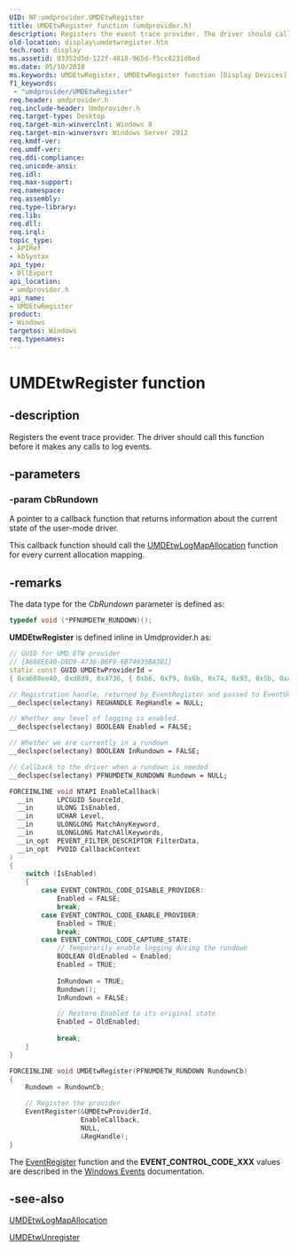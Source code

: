 ```yaml
---
UID: NF:umdprovider.UMDEtwRegister
title: UMDEtwRegister function (umdprovider.h)
description: Registers the event trace provider. The driver should call this function before it makes any calls to log events.
old-location: display\umdetwregister.htm
tech.root: display
ms.assetid: 03352d5d-122f-4818-965d-f5cc8231d6ed
ms.date: 05/10/2018
ms.keywords: UMDEtwRegister, UMDEtwRegister function [Display Devices], display.umdetwregister, umdprovider/UMDEtwRegister
f1_keywords:
 - "umdprovider/UMDEtwRegister"
req.header: umdprovider.h
req.include-header: Umdprovider.h
req.target-type: Desktop
req.target-min-winverclnt: Windows 8
req.target-min-winversvr: Windows Server 2012
req.kmdf-ver: 
req.umdf-ver: 
req.ddi-compliance: 
req.unicode-ansi: 
req.idl: 
req.max-support: 
req.namespace: 
req.assembly: 
req.type-library: 
req.lib: 
req.dll: 
req.irql: 
topic_type:
- APIRef
- kbSyntax
api_type:
- DllExport
api_location:
- umdprovider.h
api_name:
- UMDEtwRegister
product:
- Windows
targetos: Windows
req.typenames: 
---
```


# UMDEtwRegister function


## -description


Registers the event trace provider. The driver should call this function before it makes any calls to log events.


## -parameters




### -param CbRundown

A pointer to a callback function that returns information about the current state of the user-mode driver.

This callback function should call the <a href="https://docs.microsoft.com/windows-hardware/drivers/ddi/umdprovider/nf-umdprovider-umdetwlogmapallocation">UMDEtwLogMapAllocation</a> function for every current allocation mapping.


## -remarks



The data type for the <i>CbRundown</i> parameter is defined as:

```cpp
typedef void (*PFNUMDETW_RUNDOWN)();
```

<b>UMDEtwRegister</b> is defined inline in Umdprovider.h as:

```cpp
// GUID for UMD ETW provider
// {A688EE40-D8D9-4736-B6F9-6B74935BA3B1}
static const GUID UMDEtwProviderId = 
{ 0xa688ee40, 0xd8d9, 0x4736, { 0xb6, 0xf9, 0x6b, 0x74, 0x93, 0x5b, 0xa3, 0xb1 } };

// Registration handle, returned by EventRegister and passed to EventUnregister
__declspec(selectany) REGHANDLE RegHandle = NULL;

// Whether any level of logging is enabled.
__declspec(selectany) BOOLEAN Enabled = FALSE;

// Whether we are currently in a rundown
__declspec(selectany) BOOLEAN InRundown = FALSE;

// Callback to the driver when a rundown is needed
__declspec(selectany) PFNUMDETW_RUNDOWN Rundown = NULL;

FORCEINLINE void NTAPI EnableCallback(
  __in      LPCGUID SourceId,
  __in      ULONG IsEnabled,
  __in      UCHAR Level,
  __in      ULONGLONG MatchAnyKeyword,
  __in      ULONGLONG MatchAllKeywords,
  __in_opt  PEVENT_FILTER_DESCRIPTOR FilterData,
  __in_opt  PVOID CallbackContext
)
{
    switch (IsEnabled)
    {
        case EVENT_CONTROL_CODE_DISABLE_PROVIDER:
            Enabled = FALSE;
            break;
        case EVENT_CONTROL_CODE_ENABLE_PROVIDER:
            Enabled = TRUE;
            break;
        case EVENT_CONTROL_CODE_CAPTURE_STATE:
            // Temporarily enable logging during the rundown
            BOOLEAN OldEnabled = Enabled;
            Enabled = TRUE;
            
            InRundown = TRUE;
            Rundown();
            InRundown = FALSE;

            // Restore Enabled to its original state
            Enabled = OldEnabled;
            
            break;
    }
}

FORCEINLINE void UMDEtwRegister(PFNUMDETW_RUNDOWN RundownCb)
{
    Rundown = RundownCb;

    // Register the provider
    EventRegister(&UMDEtwProviderId,
                  EnableCallback,
                  NULL,
                  &RegHandle);
}
```

The <a href="https://docs.microsoft.com/windows/desktop/api/evntprov/nf-evntprov-eventregister">EventRegister</a> function and the <b>EVENT_CONTROL_CODE_XXX</b> values are  described in the <a href="https://docs.microsoft.com/windows/desktop/Events/windows-events">Windows Events</a> documentation.

## -see-also




<a href="https://docs.microsoft.com/windows-hardware/drivers/ddi/umdprovider/nf-umdprovider-umdetwlogmapallocation">UMDEtwLogMapAllocation</a>



<a href="https://docs.microsoft.com/windows-hardware/drivers/ddi/umdprovider/nf-umdprovider-umdetwunregister">UMDEtwUnregister</a>
 

 

